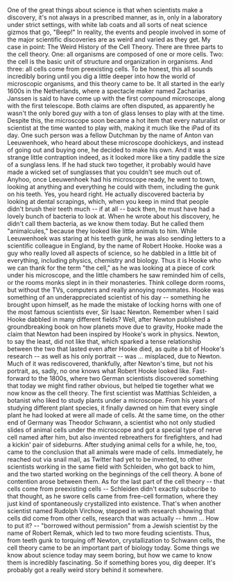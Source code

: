 One of the great things about science is that when scientists make a discovery, it's not always in a prescribed manner, as in, only in a laboratory under strict settings, with white lab coats and all sorts of neat science gizmos that go, "Beep!" In reality, the events and people involved in some of the major scientific discoveries are as weird and varied as they get. My case in point: The Weird History of the Cell Theory. There are three parts to the cell theory. One: all organisms are composed of one or more cells. Two: the cell is the basic unit of structure and organization in organisms. And three: all cells come from preexisting cells. To be honest, this all sounds incredibly boring until you dig a little deeper into how the world of microscopic organisms, and this theory came to be. It all started in the early 1600s in the Netherlands, where a spectacle maker named Zacharias Janssen is said to have come up with the first compound microscope, along with the first telescope. Both claims are often disputed, as apparently he wasn't the only bored guy with a ton of glass lenses to play with at the time. Despite this, the microscope soon became a hot item that every naturalist or scientist at the time wanted to play with, making it much like the iPad of its day. One such person was a fellow Dutchman by the name of Anton van Leeuwenhoek, who heard about these microscope doohickeys, and instead of going out and buying one, he decided to make his own. And it was a strange little contraption indeed, as it looked more like a tiny paddle the size of a sunglass lens. If he had stuck two together, it probably would have made a wicked set of sunglasses that you couldn't see much out of. Anyhoo, once Leeuwenhoek had his microscope ready, he went to town, looking at anything and everything he could with them, including the gunk on his teeth. Yes, you heard right. He actually discovered bacteria by looking at dental scrapings, which, when you keep in mind that people didn't brush their teeth much -- if at all -- back then, he must have had a lovely bunch of bacteria to look at. When he wrote about his discovery, he didn't call them bacteria, as we know them today. But he called them "animalcules," because they looked like little animals to him. While Leeuwenhoek was staring at his teeth gunk, he was also sending letters to a scientific colleague in England, by the name of Robert Hooke. Hooke was a guy who really loved all aspects of science, so he dabbled in a little bit of everything, including physics, chemistry and biology. Thus it is Hooke who we can thank for the term "the cell," as he was looking at a piece of cork under his microscope, and the little chambers he saw reminded him of cells, or the rooms monks slept in in their monasteries. Think college dorm rooms, but without the TVs, computers and really annoying roommates. Hooke was something of an underappreciated scientist of his day -- something he brought upon himself, as he made the mistake of locking horns with one of the most famous scientists ever, Sir Isaac Newton. Remember when I said Hooke dabbled in many different fields? Well, after Newton published a groundbreaking book on how planets move due to gravity, Hooke made the claim that Newton had been inspired by Hooke's work in physics. Newton, to say the least, did not like that, which sparked a tense relationship between the two that lasted even after Hooke died, as quite a bit of Hooke's research -- as well as his only portrait -- was ... misplaced, due to Newton. Much of it was rediscovered, thankfully, after Newton's time, but not his portrait, as, sadly, no one knows what Robert Hooke looked like. Fast-forward to the 1800s, where two German scientists discovered something that today we might find rather obvious, but helped tie together what we now know as the cell theory. The first scientist was Matthias Schleiden, a botanist who liked to study plants under a microscope. From his years of studying different plant species, it finally dawned on him that every single plant he had looked at were all made of cells. At the same time, on the other end of Germany was Theodor Schwann, a scientist who not only studied slides of animal cells under the microscope and got a special type of nerve cell named after him, but also invented rebreathers for firefighters, and had a kickin' pair of sideburns. After studying animal cells for a while, he, too, came to the conclusion that all animals were made of cells. Immediately, he reached out via snail mail, as Twitter had yet to be invented, to other scientists working in the same field with Schleiden, who got back to him, and the two started working on the beginnings of the cell theory. A bone of contention arose between them. As for the last part of the cell theory -- that cells come from preexisting cells -- Schleiden didn't exactly subscribe to that thought, as he swore cells came from free-cell formation, where they just kind of spontaneously crystallized into existence. That's when another scientist named Rudolph Virchow, stepped in with research showing that cells did come from other cells, research that was actually -- hmm ... How to put it? -- "borrowed without permission" from a Jewish scientist by the name of Robert Remak, which led to two more feuding scientists. Thus, from teeth gunk to torquing off Newton, crystallization to Schwann cells, the cell theory came to be an important part of biology today. Some things we know about science today may seem boring, but how we came to know them is incredibly fascinating. So if something bores you, dig deeper. It's probably got a really weird story behind it somewhere. 